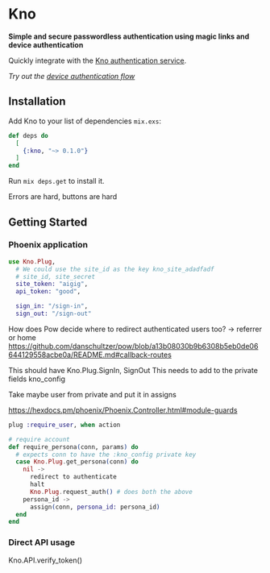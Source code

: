 # Kno

**Simple and secure passwordless authentication using magic links and device authentication**

Quickly integrate with the [Kno authentication service](trykno.com).

*Try out the [device authentication flow](trykno.app)*

## Installation

Add Kno to your list of dependencies `mix.exs`:

```elixir
def deps do
  [
    {:kno, "~> 0.1.0"}
  ]
end
```

Run `mix deps.get` to install it.

Errors are hard, buttons are hard

## Getting Started

### Phoenix application


```elixir
use Kno.Plug,
  # We could use the site_id as the key kno_site_adadfadf
  # site_id, site_secret
  site_token: "aigig",
  api_token: "good",

  sign_in: "/sign-in",
  sign_out: "/sign-out"
```
How does Pow decide where to redirect authenticated users too?
-> referrer or home
https://github.com/danschultzer/pow/blob/a13b08030b9b6308b5eb0de06644129558acbe0a/README.md#callback-routes

This should have Kno.Plug.SignIn, SignOut
This needs to add to the private fields kno_config

Take maybe user from private and put it in assigns

https://hexdocs.pm/phoenix/Phoenix.Controller.html#module-guards

```elixir
plug :require_user, when action

# require account
def require_persona(conn, params) do
  # expects conn to have the :kno_config private key
  case Kno.Plug.get_persona(conn) do
    nil ->
      redirect to authenticate
      halt
      Kno.Plug.request_auth() # does both the above
    persona_id ->
      assign(conn, persona_id: persona_id)
  end
end
```

### Direct API usage

Kno.API.verify_token()
